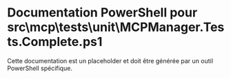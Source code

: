 # Documentation PowerShell pour src\mcp\tests\unit\MCPManager.Tests.Complete.ps1

Cette documentation est un placeholder et doit être générée par un outil PowerShell spécifique.
